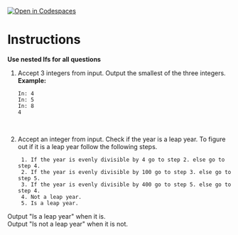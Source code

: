 [![Open in Codespaces](https://classroom.github.com/assets/launch-codespace-2972f46106e565e64193e422d61a12cf1da4916b45550586e14ef0a7c637dd04.svg)](https://classroom.github.com/open-in-codespaces?assignment_repo_id=16682446)
# Instructions  

**Use nested Ifs for all questions**

1.  Accept 3 integers from input.
Output the smallest of the three integers.</br>
**Example:**</br>

		In: 4
		In: 5
		In: 8
		4

</br>

2. Accept an integer from input. 
Check if the year is a leap year. To figure out if it is a leap year follow the following steps.</br>

		1. If the year is evenly divisible by 4 go to step 2. else go to step 4.
		2. If the year is evenly divisible by 100 go to step 3. else go to step 5.
		3. If the year is evenly divisible by 400 go to step 5. else go to step 4.
		4. Not a leap year.
		5. Is a leap year.

Output "Is a leap year" when it is.</br>
Output "Is not a leap year" when it is not.
